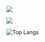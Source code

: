 [![](https://github-readme-stats.vercel.app/api?username=TheStrgamer)](https://github.com/anuraghazra/github-readme-stats) 


[![](https://github-readme-stats.vercel.app/api?username=Strgamer-ntnu)](https://github.com/anuraghazra/github-readme-stats)


![Top Langs](https://github-readme-stats.vercel.app/api/top-langs/?username=TheStrgamer&theme=tokyonight)
<!--
**TheStrgamer/TheStrgamer** is a ✨ _special_ ✨ repository because its `README.md` (this file) appears on your GitHub profile.

Here are some ideas to get you started:

- 🔭 I’m currently working on ...
- 🌱 I’m currently learning ...
- 👯 I’m looking to collaborate on ...
- 🤔 I’m looking for help with ...
- 💬 Ask me about ...
- 📫 How to reach me: ...
- 😄 Pronouns: ...
- ⚡ Fun fact: ...
-->
